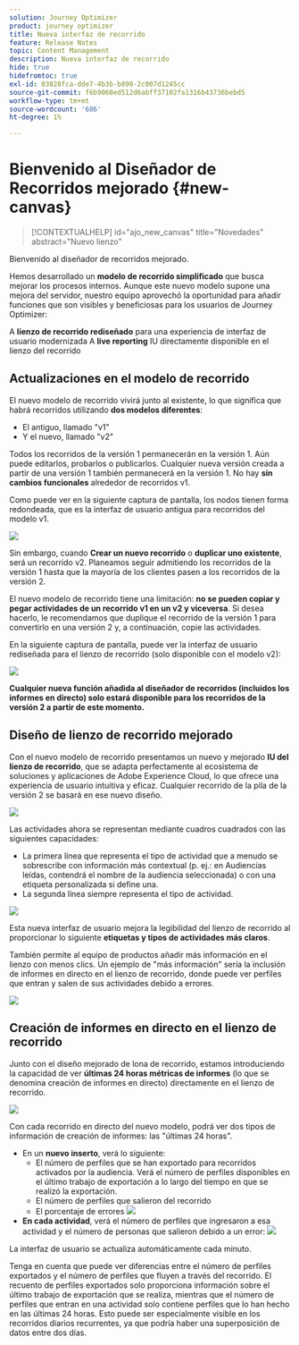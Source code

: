 ```yaml
---
solution: Journey Optimizer
product: journey optimizer
title: Nueva interfaz de recorrido
feature: Release Notes
topic: Content Management
description: Nueva interfaz de recorrido
hide: true
hidefromtoc: true
exl-id: 03828fca-dde7-4b3b-b890-2c007d1245cc
source-git-commit: f6b9060ed512d6abff37102fa1316b43736bebd5
workflow-type: tm+mt
source-wordcount: '686'
ht-degree: 1%

---
```


# Bienvenido al Diseñador de Recorridos mejorado {#new-canvas}

>[!CONTEXTUALHELP]
>id="ajo_new_canvas"
>title="Novedades"
>abstract="Nuevo lienzo"

Bienvenido al diseñador de recorridos mejorado.

Hemos desarrollado un **modelo de recorrido simplificado** que busca mejorar los procesos internos. Aunque este nuevo modelo supone una mejora del servidor, nuestro equipo aprovechó la oportunidad para añadir funciones que son visibles y beneficiosas para los usuarios de Journey Optimizer:

A **lienzo de recorrido rediseñado** para una experiencia de interfaz de usuario modernizada A **live reporting** IU directamente disponible en el lienzo del recorrido

## Actualizaciones en el modelo de recorrido

El nuevo modelo de recorrido vivirá junto al existente, lo que significa que habrá recorridos utilizando **dos modelos diferentes**:

* El antiguo, llamado &quot;v1&quot;
* Y el nuevo, llamado &quot;v2&quot;

Todos los recorridos de la versión 1 permanecerán en la versión 1. Aún puede editarlos, probarlos o publicarlos. Cualquier nueva versión creada a partir de una versión 1 también permanecerá en la versión 1. No hay **sin cambios funcionales** alrededor de recorridos v1.

Como puede ver en la siguiente captura de pantalla, los nodos tienen forma redondeada, que es la interfaz de usuario antigua para recorridos del modelo v1.

![](assets/new-canvas.png)

Sin embargo, cuando **Crear un nuevo recorrido** o **duplicar uno existente**, será un recorrido v2.  Planeamos seguir admitiendo los recorridos de la versión 1 hasta que la mayoría de los clientes pasen a los recorridos de la versión 2.

El nuevo modelo de recorrido tiene una limitación: **no se pueden copiar y pegar actividades de un recorrido v1 en un v2 y viceversa**. Si desea hacerlo, le recomendamos que duplique el recorrido de la versión 1 para convertirlo en una versión 2 y, a continuación, copie las actividades.

En la siguiente captura de pantalla, puede ver la interfaz de usuario rediseñada para el lienzo de recorrido (solo disponible con el modelo v2):

![](assets/new-canvas2.png)

**Cualquier nueva función añadida al diseñador de recorridos (incluidos los informes en directo) solo estará disponible para los recorridos de la versión 2 a partir de este momento.**

## Diseño de lienzo de recorrido mejorado

Con el nuevo modelo de recorrido presentamos un nuevo y mejorado **IU del lienzo de recorrido**, que se adapta perfectamente al ecosistema de soluciones y aplicaciones de Adobe Experience Cloud, lo que ofrece una experiencia de usuario intuitiva y eficaz. Cualquier recorrido de la pila de la versión 2 se basará en ese nuevo diseño.

![](assets/new-canvas3.gif)

Las actividades ahora se representan mediante cuadros cuadrados con las siguientes capacidades:

* La primera línea que representa el tipo de actividad que a menudo se sobrescribe con información más contextual (p. ej.: en Audiencias leídas, contendrá el nombre de la audiencia seleccionada) o con una etiqueta personalizada si define una.
* La segunda línea siempre representa el tipo de actividad.

![](assets/new-canvas4.png)

Esta nueva interfaz de usuario mejora la legibilidad del lienzo de recorrido al proporcionar lo siguiente **etiquetas y tipos de actividades más claros**.

También permite al equipo de productos añadir más información en el lienzo con menos clics. Un ejemplo de &quot;más información&quot; sería la inclusión de informes en directo en el lienzo de recorrido, donde puede ver perfiles que entran y salen de sus actividades debido a errores.

![](assets/new-canvas5.png)


## Creación de informes en directo en el lienzo de recorrido

Junto con el diseño mejorado de lona de recorrido, estamos introduciendo la capacidad de ver **últimas 24 horas métricas de informes** (lo que se denomina creación de informes en directo) directamente en el lienzo de recorrido.

![](assets/new-canvas6.png)

Con cada recorrido en directo del nuevo modelo, podrá ver dos tipos de información de creación de informes: las &quot;últimas 24 horas&quot;.

* En un **nuevo inserto**, verá lo siguiente:
   * El número de perfiles que se han exportado para recorridos activados por la audiencia. Verá el número de perfiles disponibles en el último trabajo de exportación a lo largo del tiempo en que se realizó la exportación.
   * El número de perfiles que salieron del recorrido
   * El porcentaje de errores
     ![](assets/new-canvas7.png)
* **En cada actividad**, verá el número de perfiles que ingresaron a esa actividad y el número de personas que salieron debido a un error:
  ![](assets/new-canvas8.png)

La interfaz de usuario se actualiza automáticamente cada minuto.

Tenga en cuenta que puede ver diferencias entre el número de perfiles exportados y el número de perfiles que fluyen a través del recorrido. El recuento de perfiles exportados solo proporciona información sobre el último trabajo de exportación que se realiza, mientras que el número de perfiles que entran en una actividad solo contiene perfiles que lo han hecho en las últimas 24 horas. Esto puede ser especialmente visible en los recorridos diarios recurrentes, ya que podría haber una superposición de datos entre dos días.
